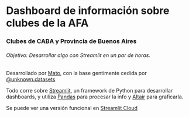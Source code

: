 # Dashboard de información sobre clubes de la AFA

### Clubes de CABA y Provincia de Buenos Aires

###### Objetivo: Desarrollar algo con Streamlit en un par de horas.

Desarrollado por [Mato](https://matog.github.io/cv/), con la base gentimente cedida por [@unknown.datasets](https://linktr.ee/unknow.datasets)  

Todo corre sobre [Streamlit](https://www.streamlit.io), un framework de Python para desarrollar dashboards, y utiliza [Pandas](https://pandas.pydata.org/) para procesar la info y [Altair](https://altair-viz.github.io/) para graficarla.  

Se puede ver una versión funcional en [Streamlit Cloud](https://matog-futbol-streamlit-main-i9nmnv.streamlit.app/)

